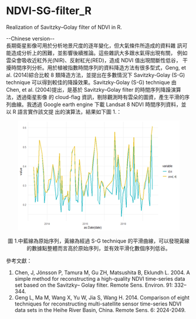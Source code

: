 # NDVI-SG-filter_R
Realization of Savitzky–Golay filter of NDVI in R.





--Chinese version--  
長期衛星影像可用於分析地景尺度的逐年變化，但大氣條件所造成的資料雜 訊可能造成分析上的困難，並影響後續推論。這些雜訊大多跟水氣得出現有關， 例如雲朵會吸收近紅外光(NIR)、反射紅光(RED)，造成 NDVI 值出現間斷性低谷， 干擾時間序列分析。用於植被指數時間序列的資料降造方法有很多型式，Geng, et al. (2014)綜合比較 8 類降造方法，並提出在多數情況下 Savitzky-Golay (S-G) technique 可以得到較佳的降躁效果。Savitzky-Golay (S-G) technique 由 Chen, et al. (2004)提出，是基於 Savitzky–Golay filter 的時間序列降躁演算法，透過衛星影像 的 cloud-flag 資訊，剔除觀測時有雲朵的圖資，產生平滑的序列曲線。我透過 Google earth engine 下載 Landsat 8 NDVI 時間序列資料，並以 R 語言實作該文提 出的演算法，結果如下圖 1.：


<p align="center">
<img src="https://github.com/YTHsieh/NDVI-SG-filter_R/blob/master/Pictures/Output.png" width="440" height="300">
</p>
<p align="center">
圖 1.中藍線為原始序列，黃線為經過 S-G technique 的平滑曲線，可以發現黃線的數據點整體而言高於原始序列，並有效平滑化數個序列低谷。
</p>
 
 
參考文獻： 
1. Chen, J, Jönsson P, Tamura M, Gu ZH, Matsushita B, Eklundh L. 2004. A simple method for reconstructing a high-quality NDVI time-series data set based on the Savitzky– Golay filter. Remote Sens. Environ. 91: 332–344. 
2. Geng L, Ma M, Wang X, Yu W, Jia S, Wang H. 2014. Comparison of eight techniques for reconstructing multi-satellite sensor time-series NDVI data sets in the Heihe River Basin, China. Remote Sens. 6: 2024-2049. 
